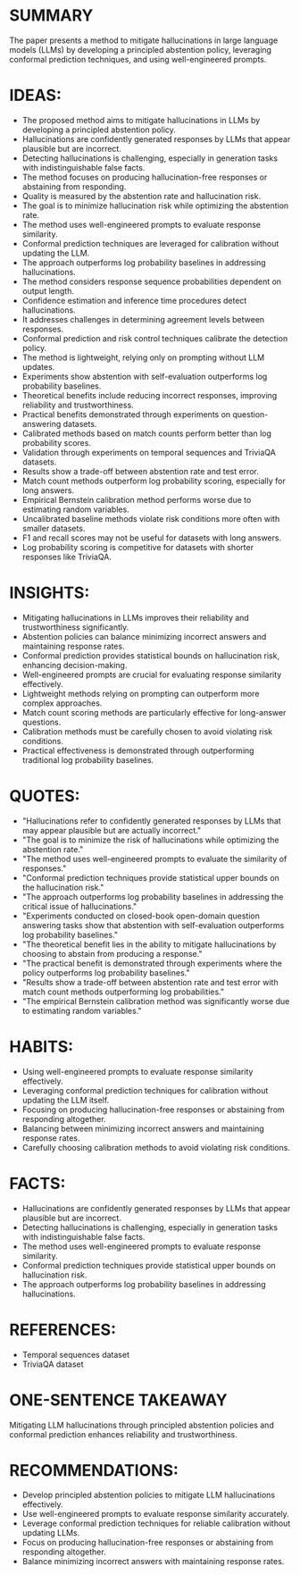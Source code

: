 # SUMMARY
The paper presents a method to mitigate hallucinations in large language models (LLMs) by developing a principled abstention policy, leveraging conformal prediction techniques, and using well-engineered prompts.

# IDEAS:
- The proposed method aims to mitigate hallucinations in LLMs by developing a principled abstention policy.
- Hallucinations are confidently generated responses by LLMs that appear plausible but are incorrect.
- Detecting hallucinations is challenging, especially in generation tasks with indistinguishable false facts.
- The method focuses on producing hallucination-free responses or abstaining from responding.
- Quality is measured by the abstention rate and hallucination risk.
- The goal is to minimize hallucination risk while optimizing the abstention rate.
- The method uses well-engineered prompts to evaluate response similarity.
- Conformal prediction techniques are leveraged for calibration without updating the LLM.
- The approach outperforms log probability baselines in addressing hallucinations.
- The method considers response sequence probabilities dependent on output length.
- Confidence estimation and inference time procedures detect hallucinations.
- It addresses challenges in determining agreement levels between responses.
- Conformal prediction and risk control techniques calibrate the detection policy.
- The method is lightweight, relying only on prompting without LLM updates.
- Experiments show abstention with self-evaluation outperforms log probability baselines.
- Theoretical benefits include reducing incorrect responses, improving reliability and trustworthiness.
- Practical benefits demonstrated through experiments on question-answering datasets.
- Calibrated methods based on match counts perform better than log probability scores.
- Validation through experiments on temporal sequences and TriviaQA datasets.
- Results show a trade-off between abstention rate and test error.
- Match count methods outperform log probability scoring, especially for long answers.
- Empirical Bernstein calibration method performs worse due to estimating random variables.
- Uncalibrated baseline methods violate risk conditions more often with smaller datasets.
- F1 and recall scores may not be useful for datasets with long answers.
- Log probability scoring is competitive for datasets with shorter responses like TriviaQA.

# INSIGHTS:
- Mitigating hallucinations in LLMs improves their reliability and trustworthiness significantly.
- Abstention policies can balance minimizing incorrect answers and maintaining response rates.
- Conformal prediction provides statistical bounds on hallucination risk, enhancing decision-making.
- Well-engineered prompts are crucial for evaluating response similarity effectively.
- Lightweight methods relying on prompting can outperform more complex approaches.
- Match count scoring methods are particularly effective for long-answer questions.
- Calibration methods must be carefully chosen to avoid violating risk conditions.
- Practical effectiveness is demonstrated through outperforming traditional log probability baselines.

# QUOTES:
- "Hallucinations refer to confidently generated responses by LLMs that may appear plausible but are actually incorrect."
- "The goal is to minimize the risk of hallucinations while optimizing the abstention rate."
- "The method uses well-engineered prompts to evaluate the similarity of responses."
- "Conformal prediction techniques provide statistical upper bounds on the hallucination risk."
- "The approach outperforms log probability baselines in addressing the critical issue of hallucinations."
- "Experiments conducted on closed-book open-domain question answering tasks show that abstention with self-evaluation outperforms log probability baselines."
- "The theoretical benefit lies in the ability to mitigate hallucinations by choosing to abstain from producing a response."
- "The practical benefit is demonstrated through experiments where the policy outperforms log probability baselines."
- "Results show a trade-off between abstention rate and test error with match count methods outperforming log probabilities."
- "The empirical Bernstein calibration method was significantly worse due to estimating random variables."

# HABITS:
- Using well-engineered prompts to evaluate response similarity effectively.
- Leveraging conformal prediction techniques for calibration without updating the LLM itself.
- Focusing on producing hallucination-free responses or abstaining from responding altogether.
- Balancing between minimizing incorrect answers and maintaining response rates.
- Carefully choosing calibration methods to avoid violating risk conditions.

# FACTS:
- Hallucinations are confidently generated responses by LLMs that appear plausible but are incorrect.
- Detecting hallucinations is challenging, especially in generation tasks with indistinguishable false facts.
- The method uses well-engineered prompts to evaluate response similarity.
- Conformal prediction techniques provide statistical upper bounds on hallucination risk.
- The approach outperforms log probability baselines in addressing hallucinations.

# REFERENCES:
- Temporal sequences dataset
- TriviaQA dataset

# ONE-SENTENCE TAKEAWAY
Mitigating LLM hallucinations through principled abstention policies and conformal prediction enhances reliability and trustworthiness.

# RECOMMENDATIONS:
- Develop principled abstention policies to mitigate LLM hallucinations effectively.
- Use well-engineered prompts to evaluate response similarity accurately.
- Leverage conformal prediction techniques for reliable calibration without updating LLMs.
- Focus on producing hallucination-free responses or abstaining from responding altogether.
- Balance minimizing incorrect answers with maintaining response rates.